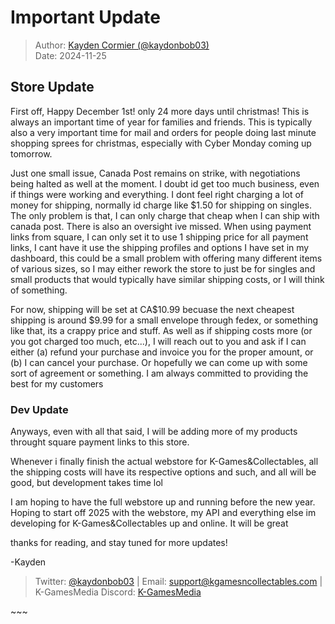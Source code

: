 # Important Update

> Author: [Kayden Cormier (@kaydonbob03)](mailto:support@kgamesncollectables.com)<br>
> Date: 2024-11-25

## Store Update

First off, Happy December 1st! only 24 more days until christmas! This is always an important time of year for families and friends. This is typically also a very important time for mail and orders for people doing last minute shopping sprees for christmas, especially with Cyber Monday coming up tomorrow.

Just one small issue, Canada Post remains on strike, with negotiations being halted as well at the moment. I doubt id get too much business, even if things were working and everything. I dont feel right charging a lot of money for shipping, normally id charge like $1.50 for shipping on singles. The only problem is that, I can only charge that cheap when I can ship with canada post. There is also an oversight ive missed. When using payment links from square, I can only set it to use 1 shipping price for all payment links, I cant have it use the shipping profiles and options I have set in my dashboard, this could be a small problem with offering many different items of various sizes, so I may either rework the store to just be for singles and small products that would typically have similar shipping costs, or I will think of something.

For now, shipping will be set at CA$10.99 becuase the next cheapest shipping is around $9.99 for a small envelope through fedex, or something like that, its a crappy price and stuff. As well as if shipping costs more (or you got charged too much, etc...), I will reach out to you and ask if I can either (a) refund your purchase and invoice you for the proper amount, or (b) I can cancel your purchase. Or hopefully we can come up with some sort of agreement or something. I am always committed to providing the best for my customers

### Dev Update

Anyways, even with all that said, I will be adding more of my products throught square payment links to this store. 

Whenever i finally finish the actual webstore for K-Games&Collectables, all the shipping costs will have its respective options and such, and all will be good, but development takes time lol

I am hoping to have the full webstore up and running before the new year. Hoping to start off 2025 with the webstore, my API and everything else im developing for K-Games&Collectables up and online. It will be great

thanks for reading, and stay tuned for more updates!

-Kayden

> Twitter: [@kaydonbob03](https://x.com/kaydonbob03) |
> Email: [support@kgamesncollectables.com](mailto:support@kgamesncollectables.com) |
> K-GamesMedia Discord: [K-GamesMedia](https://discord.gg/6W4EbSaC6C)

<p id="split">~~~</p>